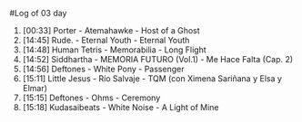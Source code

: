 #Log of 03 day

1. [00:33] Porter - Atemahawke - Host of a Ghost
1. [14:45] Rude. - Eternal Youth - Eternal Youth
1. [14:48] Human Tetris - Memorabilia - Long Flight
1. [14:52] Siddhartha - MEMORIA FUTURO (Vol.1) - Me Hace Falta (Cap. 2)
1. [14:56] Deftones - White Pony - Passenger
1. [15:11] Little Jesus - Río Salvaje - TQM (con Ximena Sariñana y Elsa y Elmar)
1. [15:15] Deftones - Ohms - Ceremony
1. [15:18] Kudasaibeats - White Noise - A Light of Mine
